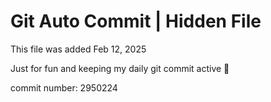 # Git Auto Commit | Hidden File

This file was added Feb 12, 2025

Just for fun and keeping my daily git commit active 🤪

commit number: 2950224
